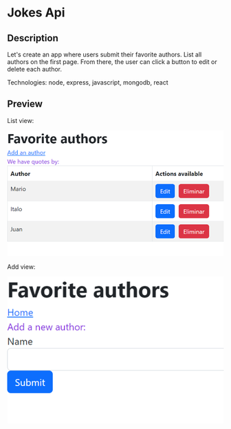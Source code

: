 # Jokes Api

## Description

Let's create an app where users submit their favorite authors. List all authors on the first page. From there, the user can click a button to edit or delete each author. 


Technologies: node, express, javascript, mongodb, react

## Preview

List view:

![alt text](./preview.PNG "Image Title")


Add view:

![alt text](./preview2.PNG "Image Title")